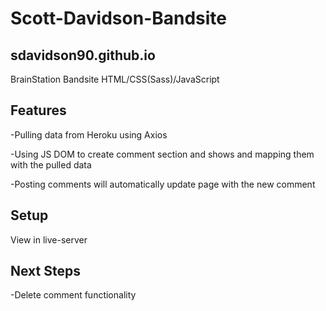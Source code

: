 # Scott-Davidson-Bandsite
## sdavidson90.github.io
BrainStation Bandsite
HTML/CSS(Sass)/JavaScript

## Features
-Pulling data from Heroku using Axios

-Using JS DOM to create comment section and shows and mapping them with the pulled data

-Posting comments will automatically update page with the new comment

## Setup
View in live-server

## Next Steps
-Delete comment functionality
